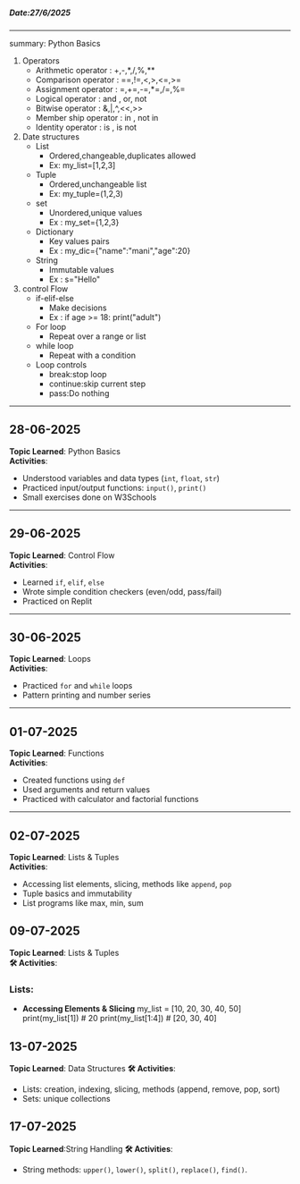##### Date:27/6/2025
----
summary: Python Basics 
1. Operators
     * Arithmetic operator : +,-,*,/,%,**
     * Comparison operator : ==,!=,<,>,<=,>=
     * Assignment operator : =,+=,-=,*=,/=,%=
     * Logical operator : and , or, not
     * Bitwise operator : &,|,^,<<,>>
     * Member ship operator : in , not in
     * Identity operator : is , is not
2. Date structures
     * List
          * Ordered,changeable,duplicates allowed
          * Ex: my_list=[1,2,3]
     * Tuple
          * Ordered,unchangeable list
          * Ex: my_tuple=(1,2,3)
     * set
          * Unordered,unique values
          * Ex : my_set={1,2,3}
     * Dictionary
          * Key values pairs
          * Ex : my_dic={"name":"mani","age":20}
     * String
          * Immutable values
          * Ex : s="Hello"
3. control Flow
     * if-elif-else
          * Make decisions
          * Ex : if age >= 18:
                print("adult")
     * For loop
          * Repeat over a range or list
     * while loop
          * Repeat with a condition
     * Loop controls
          * break:stop loop
          * continue:skip current step
          * pass:Do nothing
---
## 28-06-2025  
**Topic Learned**: Python Basics  
**Activities**:
- Understood variables and data types (`int`, `float`, `str`)
- Practiced input/output functions: `input()`, `print()`
- Small exercises done on W3Schools

---
## 29-06-2025  
**Topic Learned**: Control Flow  
**Activities**:
- Learned `if`, `elif`, `else`
- Wrote simple condition checkers (even/odd, pass/fail)
- Practiced on Replit

---
## 30-06-2025  
**Topic Learned**: Loops  
**Activities**:
- Practiced `for` and `while` loops
- Pattern printing and number series
---
## 01-07-2025  
**Topic Learned**: Functions  
**Activities**:
- Created functions using `def`
- Used arguments and return values
- Practiced with calculator and factorial functions

---
## 02-07-2025  
**Topic Learned**: Lists & Tuples  
**Activities**:
- Accessing list elements, slicing, methods like `append`, `pop`
- Tuple basics and immutability
- List programs like max, min, sum

## 09-07-2025  
**Topic Learned**: Lists & Tuples  
**🛠️ Activities**:

### Lists:
- **Accessing Elements & Slicing**
  my_list = [10, 20, 30, 40, 50]
  print(my_list[1])       # 20
  print(my_list[1:4])     # [20, 30, 40]

## 13-07-2025
**Topic Learned**:  Data Structures
**🛠️ Activities**: 
- Lists: creation, indexing, slicing, methods (append, remove, pop, sort)
- Sets: unique collections
## 17-07-2025
**Topic Learned**:String Handling
**🛠️ Activities**: 
- String methods: `upper()`, `lower()`, `split()`, `replace()`, `find()`.